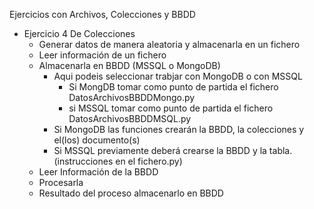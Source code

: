 Ejercicios con Archivos, Colecciones y BBDD

- Ejercicio 4 De Colecciones
  - Generar datos de manera aleatoria y almacenarla en un fichero
  - Leer información de un fichero 
  - Almacenarla en BBDD (MSSQL o MongoDB)
    - Aqui podeis seleccionar trabjar con MongoDB o con MSSQL
      - Si MongDB tomar como punto de partida el fichero  DatosArchivosBBDDMongo.py
      - si MSSQL tomar como punto de partida el fichero DatosArchivosBBDDMSQL.py
    -  Si MongoDB las funciones crearán la BBDD, la colecciones y el(los) documento(s)
    - Si  MSSQL previamente deberá crearse la BBDD y la tabla. (instrucciones en el fichero.py)
  - Leer Información de la BBDD 
  - Procesarla
  - Resultado del proceso almacenarlo en BBDD










